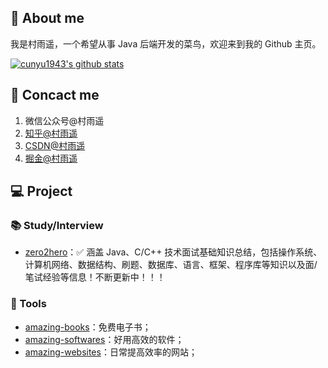 ## 👋 About me

我是村雨遥，一个希望从事 Java 后端开发的菜鸟，欢迎来到我的 Github 主页。

[![cunyu1943's github stats](https://github-readme-stats.vercel.app/api?username=cunyu1943&count_private=true&show_icons=true&theme=tokyonight)](https://github.com/anuraghazra/github-readme-stats)

## 📲 Concact me

1. 微信公众号@村雨遥
2. [知乎@村雨遥](https://www.zhihu.com/people/cunyu1943)
3. [CSDN@村雨遥](https://blog.csdn.net/github_39655029)
4. [掘金@村雨遥](https://juejin.cn/user/747323637904519)

## 💻 Project

### 📚 Study/Interview

- [zero2hero](https://github.com/cunyu1943/zero2hero)：✅ 涵盖 Java、C/C++ 技术面试基础知识总结，包括操作系统、计算机网络、数据结构、刷题、数据库、语言、框架、程序库等知识以及面/笔试经验等信息！不断更新中！！！


### 🔧 Tools

- [amazing-books](https://github.com/cunyu1943/amazing-books)：免费电子书；
- [amazing-softwares](https://github.com/cunyu1943/amazing-softwares)：好用高效的软件；
- [amazing-websites](https://github.com/cunyu1943/amazing-websites)：日常提高效率的网站；

